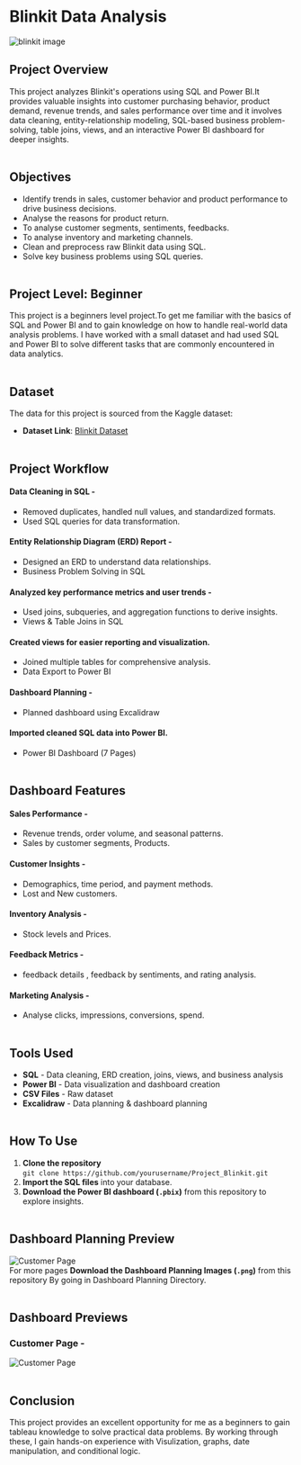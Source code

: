 
# Blinkit Data Analysis 

![blinkit image](https://github.com/user-attachments/assets/613133a1-22ff-4970-8e94-6f5c63cbc5a7)

## Project Overview
This project analyzes Blinkit's operations using SQL and Power BI.It provides valuable insights into customer purchasing behavior, product demand, revenue trends, and sales performance over time and it involves data cleaning, entity-relationship modeling, SQL-based business problem-solving, table joins, views, and an interactive Power BI dashboard for deeper insights. <br><br>

## Objectives
- Identify trends in sales, customer behavior and product performance to drive business decisions.
- Analyse the reasons for product return.
- To analyse customer segments, sentiments, feedbacks.
- To analyse inventory and marketing channels.
- Clean and preprocess raw Blinkit data using SQL.
- Solve key business problems using SQL queries.
<br><br>


## Project Level: Beginner
This project is a beginners level project.To get me familiar with the basics of SQL and Power BI and to gain knowledge on how to handle real-world data analysis problems. I have worked with a small dataset and had used SQL and Power BI to solve different tasks that are commonly encountered in data analytics.<br><br>


## Dataset
The data for this project is sourced from the Kaggle dataset:
 - **Dataset Link**: [Blinkit Dataset](https://www.kaggle.com/datasets/akxiit/blinkit-sales-dataset)<br><br>


## Project Workflow

#### Data Cleaning in SQL -
- Removed duplicates, handled null values, and standardized formats.
- Used SQL queries for data transformation.

#### Entity Relationship Diagram (ERD) Report -
- Designed an ERD to understand data relationships.
- Business Problem Solving in SQL

#### Analyzed key performance metrics and user trends -
- Used joins, subqueries, and aggregation functions to derive insights.
- Views & Table Joins in SQL

#### Created views for easier reporting and visualization.
- Joined multiple tables for comprehensive analysis.
- Data Export to Power BI

#### Dashboard Planning -
- Planned dashboard using Excalidraw

#### Imported cleaned SQL data into Power BI.
- Power BI Dashboard (7 Pages)<br><br>
  

## Dashboard Features 

#### **Sales Performance** -<br>
- Revenue trends, order volume, and seasonal patterns.<br>
- Sales by customer segments, Products.<br>
#### **Customer Insights** -<br>
- Demographics, time period, and payment methods.<br>
- Lost and New customers.<br>
#### **Inventory Analysis** -<br>
- Stock levels and Prices.<br>
#### **Feedback Metrics** -<br>
- feedback details , feedback by sentiments, and rating analysis.<br>
#### **Marketing Analysis** -<br>
- Analyse clicks, impressions, conversions, spend.
 <br><br>


## Tools Used  

- **SQL** - Data cleaning, ERD creation, joins, views, and business analysis
- **Power BI** - Data visualization and dashboard creation
- **CSV Files** - Raw dataset
- **Excalidraw** - Data planning & dashboard planning<br><br>


## How To Use  

1. **Clone the repository**<br>
   ```git clone https://github.com/yourusername/Project_Blinkit.git```
2. **Import the SQL files** into your database.
3. **Download the Power BI dashboard (`.pbix`)** from this repository to explore insights.
<br><br>


## Dashboard Planning Preview

![Customer Page](https://github.com/user-attachments/assets/b8bf1904-5084-4932-b1b0-ea5e21af857e)<br>
For more pages **Download the Dashboard Planning Images (`.png`)** from this repository By going in Dashboard Planning Directory.<br><br> 


## Dashboard Previews

### Customer Page -
![Customer Page](https://github.com/user-attachments/assets/98062b62-5ff7-4955-a422-1477e18a73e7)<br><br>


## Conclusion
This project provides an excellent opportunity for me as a beginners to gain tableau knowledge to solve practical data problems. By working through these, I gain hands-on experience with Visulization, graphs, date manipulation, and conditional logic.


